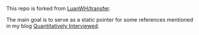 This repo is forked from [LuanWH/transfer](https://github.com/LuanWH/transfer). 

The main goal is to serve as a static pointer for some references mentioned in my blog [Quantitatively Interviewed](https://haoen-cui.github.io/quant-interview-questions/). 
